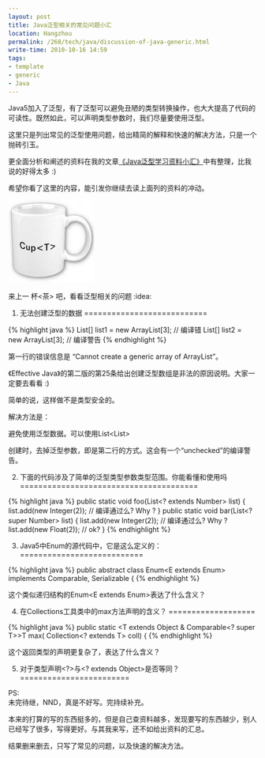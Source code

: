 ```yaml
---
layout: post
title: Java泛型相关的常见问题小汇
location: Hangzhou
permalink: /268/tech/java/discussion-of-java-generic.html
write-time: 2010-10-16 14:59
tags:
- template
- generic
- Java
---
```


Java5加入了泛型，有了泛型可以避免丑陋的类型转换操作，也大大提高了代码的可读性。既然如此，可以声明类型参数时，我们尽量要使用泛型。

这里只是列出常见的泛型使用问题，给出精简的解释和快速的解决方法，只是一个抛砖引玉。

更全面分析和阐述的资料在我的文章[《Java泛型学习资料小汇》](http://oldratlee.github.io/278/study-material-of-java-generic.html)中有整理，比我说的好得太多 :)

希望你看了这里的内容，能引发你继续去读上面列的资料的冲动。

![Cup<Tea>](/files/java-cpu-tea.jpeg)

来上一 杯<茶> 吧，看看泛型相关的问题 :idea:

1. 无法创建泛型的数据
===========================

{% highlight java %}
List<String>[] list1 = new ArrayList<String>[3]; // 编译错
List<String>[] list2 = new ArrayList[3]; // 编译警告
{% endhighlight %}

第一行的错误信息是 “Cannot create a generic array of ArrayList<String>”。

《Effective Java》的第二版的第25条给出创建泛型数组是非法的原因说明。大家一定要去看看 :)

简单的说，这样做不是类型安全的。

解决方法是：

避免使用泛型数据。可以使用List<List<String>>

创建时，去掉泛型参数，即是第二行的方式。这会有一个“unchecked”的编译警告。

2. 下面的代码涉及了简单的泛型类型参数类型范围。你能看懂和使用吗
=======================================

{% highlight java %}
public static void foo(List<? extends Number> list) {
    list.add(new Integer(2)); // 编译通过么?  Why ?
}
public static void bar(List<? super Number> list) {
    list.add(new Integer(2)); // 编译通过么?  Why ?
    list.add(new Float(2)); // ok?
}
{% endhighlight %}

3. Java5中Enum的源代码中，它是这么定义的：
===========================

{% highlight java %}
public abstract class Enum<E extends Enum<E>>
    implements Comparable<E>, Serializable {
{% endhighlight %}

这个类似递归结构的Enum<E extends Enum<E>>表达了什么含义？

4. 在Collections工具类中的max方法声明的含义？
===================

{% highlight java %}
public static <T extends Object & Comparable<? super T>>T max(
    Collection<? extends T> coll) {
{% endhighlight %}

这个返回类型的声明更复杂了，表达了什么含义？

5. 对于类型声明<?>与<? extends Object>是否等同？
========================


PS:  
未完待继，NND，真是不好写。完持续补充。

本来的打算的写的东西挺多的，但是自己查资料越多，发现要写的东西越少，别人已经写了很多，写得更好。与其我来写，还不如给出资料的汇总。

结果删来删去，只写了常见的问题，以及快速的解决方法。
